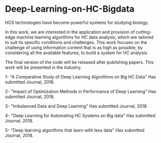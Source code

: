# Deep-Learning-on-HC-Bigdata
HCS technologies have become powerful systems for studying biology. 

In this work, we are interested in the application and provision of cutting-edge machine learning algorithms for HC data analysis, which are tailored to suit its specific conditions and challenges. This work focuses on the challenge of using information content that is as high as possible, by considering all the available features, to build a system for HC analysis. 

The final version of the code will be released after publishing papers. This work will be presented in the industry.

1- "A Comparative Study of Deep Learning Algorithms on Big HC Data" Has submitted Journal, 2018.   

2- "Impact of Optimization Methods in Performance of Deep Learning" Has submitted Journal, 2018.

3- "Imbalanced Data and Deep Learning" Has submitted Journal, 2018. 

4- "Deep Learning for Automating HC Systems on Big data" Has submitted Journal, 2018. 

5- "Deep learning algorithms that learn with less data" Has submitted Journal, 2018.  
